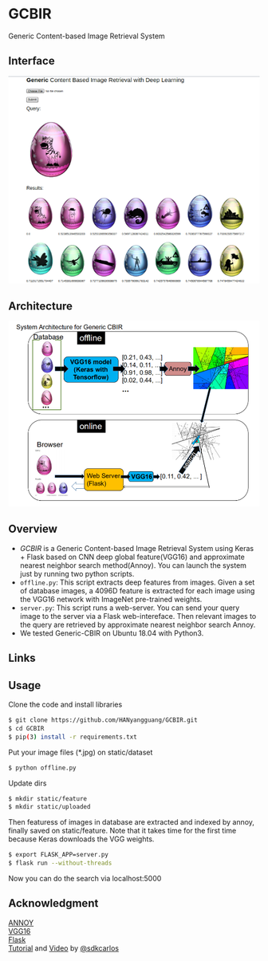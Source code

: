 # GCBIR
Generic Content-based Image Retrieval System
## Interface
![](/demo/demoGenericCBIR.png)

## Architecture
![](/demo/GCBIR.jpg)

## Overview
- *GCBIR* is a Generic Content-based Image Retrieval System using Keras + Flask based on CNN deep global feature(VGG16) and  approximate nearest neighbor search method(Annoy). 
You can launch the system just by running two python scripts.
- `offline.py`: This script extracts deep features from images. Given a set of database images, a 4096D feature is extracted for each image using the VGG16 network with ImageNet pre-trained weights.
- `server.py`: This script runs a web-server. You can send your query image to the server via a Flask web-intereface. Then relevant images to the query are retrieved by approximate nearest neighbor search Annoy.
- We tested Generic-CBIR on Ubuntu 18.04 with Python3.

## Links


## Usage
Clone the code and install libraries
```bash
$ git clone https://github.com/HANyangguang/GCBIR.git
$ cd GCBIR
$ pip(3) install -r requirements.txt
```

Put your image files (*.jpg) on static/dataset

```bash
$ python offline.py
```

Update dirs
```bash
$ mkdir static/feature
$ mkdir static/uploaded
```

Then featuress of images in database are extracted and indexed by annoy, finally saved on static/feature. Note that it takes time for the first time because Keras downloads the VGG weights.
```bash
$ export FLASK_APP=server.py
$ flask run --without-threads
```
Now you can do the search via localhost:5000

## Acknowledgment
[ANNOY](https://github.com/spotify/annoy)     
[VGG16](https://arxiv.org/abs/1409.1556)    
[Flask](https://github.com/matsui528/sis)      
[Tutorial](https://ourcodeworld.com/articles/read/981/how-to-implement-an-image-search-engine-using-keras-tensorflow-with-python-3-in-ubuntu-18-04) and [Video](https://www.youtube.com/watch?v=Htu7b8PUyRg) by [@sdkcarlos](https://github.com/sdkcarlos)
